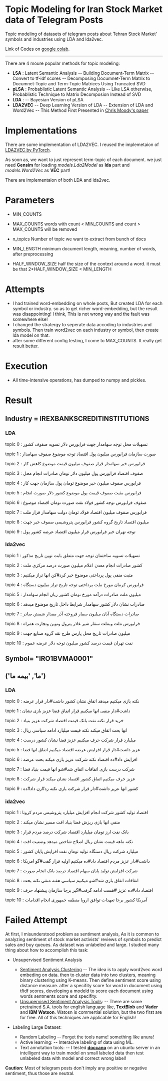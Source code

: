 # Topic Modeling for Iran Stock Market data of Telegram Posts
Topic modeling of datasets of telegram posts about Tehran Stock Market' symbols and industries using LDA and lda2vec.

Link of Codes on [google colab](https://drive.google.com/file/d/17aCmKkY147Bdn01_KBJ8XlrS0KOULAFC/view?usp=sharing).

----

There are 4 moure popular methods for topic modeling:
  - **LSA** : Latent Semantic Analysis
  -- Building Document-Term Matrix
-- Convert to tf-idf scores
-- Decomposing Documnet-Term Matrix to Documnet-Topic and Term-Topic Matrices Using Truncated SVD
  - **pLSA** : Probablistic Latent Semantic Analysis
  -- Like LSA otherwise, Probablistic Technique to Matrix Decomposion Instead of SVD
  - **LDA** : 
  -- Bayesian Version of pLSA
  - ****LDA2VEC****
  -- Deep Learning Version of LDA
 -- Extension of LDA and Word2Vec
-- This Method First Presented in [Chris Moody's paper](https://arxiv.org/abs/1605.02019)

# Implementations
There are some implementation of LDA2VEC. I reused the implemetaion of [LDA2VEC by PyTorch](https://github.com/TropComplique/lda2vec-pytorch). 

As soon as, we want to just represent term-topic of each document. we just need **Gensim** for loading *models.Lda2Model* as **lda** part and  *models.Word2Vec* as **VEC** part!

There are implementaion of both LDA and lda2vec.
# Parameters
- MIN_COUNTS 
 - MAX_COUNTS 
 words with count < MIN_COUNTS and count > MAX_COUNTS  will be removed
- n_topics 
Number of topic we want to extract from bunch of docs
 - MIN_LENGTH 
 minimum document length, meaning, number of words, after preprocessing

- HALF_WINDOW_SIZE 
 half the size of the context around a word. it must be that 2*HALF_WINDOW_SIZE < MIN_LENGTH

#  Attempts
- I had trained word-embedding on whole posts, But created LDA for each symbol or industry. so as to get richer word-embedding, but the result was disappointing! I think, This is not wrong way and the fault was somewhere else!
- I changed the stratergy to seperate data accoding to industries and symbols. Then train word2vec on each industry or symbol, then create lda model on that.
 - after some different config testing, I come to MAX_COUNTS. It really get result better.
 
# Execution
- All time-intensive operations, has dumped to numpy and pickles.
# Result
## Industry = IREXBANKSCREDITINSTITUTIONS
### LDA
topic 0 : تسهیلات محل توجه سهامدار جهت فرابورس دلار تسویه صفوف کشور

topic 1 : صورت سازمان فرابورس میلیون پول اقتصاد توجه موضوع صفوف سهامدار

topic 2 : فرابورس خبر سهامدار قرار صفوف میلیون قیمت موضوع کاهش کار

topic 3 : صفوف اقتصاد فرابورس پول میلیون دلار تومان صادرات انجام محل

topic 4 : فرابورس صفوف میلیون خبر موضوع تومان پول سازمان جهت کار

topic 5 : فرابورس مثبت صفوف قیمت پول موضوع کشور دلار صورت انجام

topic 6 : صفوف فرابورس توجه کشور فولاد نفت صورت تومان اقتصاد موضوع

topic 7 : فرابورس صفوف میلیون اقتصاد فولاد تومان دولت سهامدار قرار ملت

topic 8 : میلیون اقتصاد تاریخ گروه کشور فرابورس پتروشیمی صفوف خبر جهت

topic 9 : توجه تهران خبر فرابورس قرار میلیون اقتصاد عرضه کشور پول

### lda2vec
topic 1 : تسهیلات تسویه ساختمان توجه جهت متعلق بابت نوین تاریخ مذکور

topic 2 : کشور صادرات انجام معدن اعلام میلیون صورت درصد مرکزی ملت

topic 3 : مثبت منفی پول پرداختی موضوع خبر کرد#کن انها تراز میکنیم

topic 4 : فرابورس کرمان مورخ ملت پرداختی توجه تاریخ تراز میلیون دستگاه

topic 5 : میلیون ملت صادرات درآمد مورخ تومان کشور زیان انجام سهامدار

topic 6 : صادرات نشان دلار کشور سهامدار شرایط داخل تاریخ موضوع میدهد

topic 7 : صادرات دستگاه آبان میلیون سفار فروخته آذر مقدار شمش صادر

topic 8 : فرابورس ملت وبملت سفار شیر غاذر پترول ونوین وتجارت همراه

topic 9 : میلیون صادرات تاریخ محل پارس طرح نقد گروه صنایع جهت

topic 10 : نفت تهران قیمت درصد کشور میلیون توجه دلار عرضه عموم



## Symbol= "IRO1BVMA0001"
## ('ما', 'بیمه ما')
### LDA

topic 0 : نکته بازی میکنیم میدهد اتفاق نشان کشور داشت#دار قرار عرضه

topic 1 : داشت#دار منفی انها میکنیم قرار اتفاق فضا عزیز بازی نشان

topic 2 : خرید قرار نکته نفت بانک قیمت اقتصاد شرکت عزیز بنیاد

topic 3 : انها بحث اتفاق میکند نکته قیمت میلیارد ادامه سیاسی ریال

topic 4 : میلیارد قرار شرکت حرف میکنیم عزیز فضا نشان کشور درست

topic 5 : عزیز داشت#دار قرار افزایش عرضه اقتصاد میکنیم اتفاق انها فضا

topic 6 : افزایش داد#ده اقتصاد نکته شرکت عزیز بازی میکند بحث عرضه

topic 7 : شرکت درست بازی اتفاقات اتفاق شد#شو انها قیمت بنیاد فضا

topic 8 : عزیز حرف میکنیم اتفاق کشور اقتصاد نشان میکند قرار شرکت

topic 9 : کشور انها عزیز داشت#دار قرار شرکت بازی نکته زد#زن داد#ده


### ida2vec
topic 1 : اقتصاد تولید کشور شرکت انجام افزایش میلیارد پتروشیمی مردم کرونا

topic 2 : منفی انها بازی ریزش فضا بنیاد افت مسیر نشان میکند

topic 3 : بانک نفت ارز تومان میلیارد اقتصاد شرکت درصد مردم قرار

topic 4 : نکته ماهه قیمت نشان ریال اصلاح شاخص میدهد وضعیت افت

topic 5 : میلیارد شرکت ریال دستگاه تولید تومان نفت افزایش پایان کشور

topic 6 : داشت#دار عزیز مردم اقتصاد داد#ده میکنیم اولیه قرار گفت#گو امریکا

topic 7 : شرکت افزایش تولید پایان سهام اقتصاد درصد بانک انجام صورت

topic 8 : اتفاقات اتفاق بازی شد#شو میکنیم سیاسی هفته منفی نکته بحث

topic 9 : اقتصاد داد#ده عزیز #هست ادامه گرفت#گیر برجا سازمان پیشنهاد حرف

topic 10 : آمریکا کشور برجا تعهدات توافق اروپا منطقه جمهوری انجام اقدامات


# Failed Attempt
At first, I misunderstood problem as sentiment analysis, As it is common to analyzing sentiment of stock market activists' reviews of symbols to predict sales and buy queues. As dataset was unlabeled and large. I studied many thing about how to accomplish this task:

- Unsupervised Sentiment Analysis
    * [Sentiment Analysis Clustering](https://towardsdatascience.com/unsupervised-sentiment-analysis-a38bf1906483)
    -- The idea is to apply word2vec word embeding on data. then to cluster data into two clusters, meaning binary clustering using K-means. Then define sentiment score using distance measure. after a specifity score for word in document using tfidf scores,  developing a modeld to score each document using words sentments score and specifity.
    * [Unsupervised Sentiment Analysis Tools](https://medium.com/@Intellica.AI/vader-ibm-watson-or-textblob-which-is-better-for-unsupervised-sentiment-analysis-db4143a39445):
    -- There are some pretrained S.A. tools for english language like, **TextBlob** and **Vader** and **IBM Watson**. Watosn is commertial solution, but the two first are for free. All of this techniques are applicable for English!

- Labeling Large Dataset:
    * Random Labeling
    -- Forget the tools name! something like anura!
    * Active learning:
    -- Interacive labeling of data using ML.
    * Text annotation tools:
    -- I tested **[doccano](https://github.com/doccano/doccano)** on an ubuntu server in an intelligent way to train model on small labeled data then test unlabeled data with model and correct wrong label!

**Caution:** Most of telegram posts don't imply any positive or negative sentiment, thus those are neutral.

